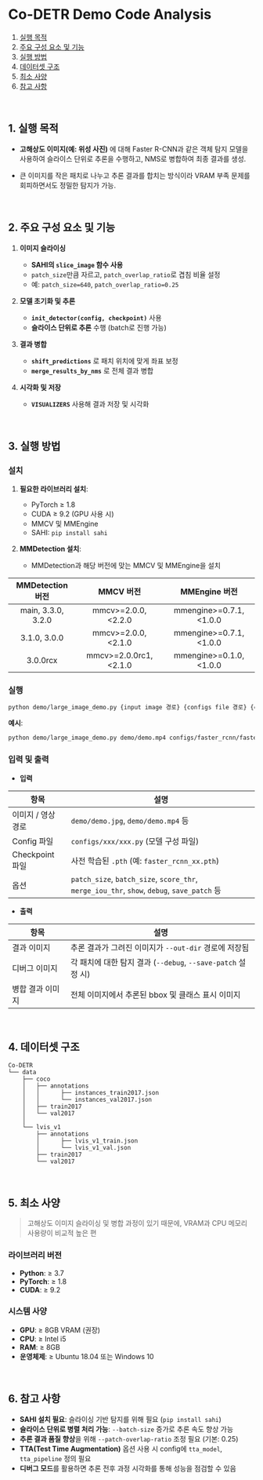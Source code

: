 # Co-DETR Demo Code Analysis

1. [실행 목적](#1-실행-목적)  
2. [주요 구성 요소 및 기능](#2-주요-구성-요소-및-기능)  
3. [실행 방법](#3-실행-방법)  
4. [데이터셋 구조](#4-데이터셋-구조)  
5. [최소 사양](#5-최소-사양)  
6. [참고 사항](#6-참고-사항)  

<br>

## 1. 실행 목적
- **고해상도 이미지(예: 위성 사진)** 에 대해 Faster R-CNN과 같은 객체 탐지 모델을 사용하여 슬라이스 단위로 추론을 수행하고, NMS로 병합하여 최종 결과를 생성.

- 큰 이미지를 작은 패치로 나누고 추론 결과를 합치는 방식이라 VRAM 부족 문제를 회피하면서도 정밀한 탐지가 가능.

<br>

## 2. 주요 구성 요소 및 기능

1. **이미지 슬라이싱**
   - **SAHI의 `slice_image` 함수 사용**
   - `patch_size`만큼 자르고, `patch_overlap_ratio`로 겹침 비율 설정
   - 예: `patch_size=640`, `patch_overlap_ratio=0.25`

2. **모델 초기화 및 추론**
   - **`init_detector(config, checkpoint)`** 사용
   - **슬라이스 단위로 추론** 수행 (batch로 진행 가능)

3. **결과 병합**
   - **`shift_predictions`** 로 패치 위치에 맞게 좌표 보정
   - **`merge_results_by_nms`** 로 전체 결과 병합

4. **시각화 및 저장**
   - **`VISUALIZERS`** 사용해 결과 저장 및 시각화

<br>

## 3. 실행 방법

### 설치

1. **필요한 라이브러리 설치**:
   - PyTorch ≥ 1.8
   - CUDA ≥ 9.2 (GPU 사용 시)
   - MMCV 및 MMEngine
   - SAHI: `pip install sahi`

2. **MMDetection 설치**:
   - MMDetection과 해당 버전에 맞는 MMCV 및 MMEngine을 설치
  
| MMDetection 버전 |      MMCV 버전       |     MMEngine 버전     |
| :--------------: | :------------------: | :-------------------: |
| main, 3.3.0, 3.2.0 | mmcv>=2.0.0, <2.2.0 | mmengine>=0.7.1, <1.0.0 |
| 3.1.0, 3.0.0     | mmcv>=2.0.0, <2.1.0 | mmengine>=0.7.1, <1.0.0 |
| 3.0.0rcx         | mmcv>=2.0.0rc1, <2.1.0 | mmengine>=0.1.0, <1.0.0 |

### 실행


```bash
python demo/large_image_demo.py {input image 경로} {configs file 경로} {checkpoint file 경로} --out {output image 이름}
```


**예시**:


```bash
python demo/large_image_demo.py demo/demo.mp4 configs/faster_rcnn/faster-rcnn_r101_fpn_2x_coco.py faster_rcnn_fpn_2x_coco_bbox_map-0.398_20200504_210455-1d2da9c.pth --out output_SFU.png
```


### 입력 및 출력

- **입력**

| 항목 | 설명 |
|------|------|
| 이미지 / 영상 경로 | `demo/demo.jpg`, `demo/demo.mp4` 등 |
| Config 파일 | `configs/xxx/xxx.py` (모델 구성 파일) |
| Checkpoint 파일 | 사전 학습된 `.pth` (예: `faster_rcnn_xx.pth`) |
| 옵션 | `patch_size`, `batch_size`, `score_thr`, `merge_iou_thr`, `show`, `debug`, `save_patch` 등 |

- **출력**

| 항목 | 설명 |
|------|------|
| 결과 이미지 | 추론 결과가 그려진 이미지가 `--out-dir` 경로에 저장됨 |
| 디버그 이미지 | 각 패치에 대한 탐지 결과 (`--debug`, `--save-patch` 설정 시) |
| 병합 결과 이미지 | 전체 이미지에서 추론된 bbox 및 클래스 표시 이미지 |

<br>

## 4. 데이터셋 구조

```plaintext
Co-DETR
└── data
    ├── coco
    │   ├── annotations
    │   │      ├── instances_train2017.json
    │   │      └── instances_val2017.json
    │   ├── train2017
    │   └── val2017
    │
    └── lvis_v1
        ├── annotations
        │      ├── lvis_v1_train.json
        │      └── lvis_v1_val.json
        ├── train2017
        └── val2017
```

<br>

## 5. 최소 사양

> 고해상도 이미지 슬라이싱 및 병합 과정이 있기 때문에, VRAM과 CPU 메모리 사용량이 비교적 높은 편

### 라이브러리 버전

- **Python**: ≥ 3.7
- **PyTorch**: ≥ 1.8
- **CUDA**: ≥ 9.2

### 시스템 사양

- **GPU**: ≥ 8GB VRAM (권장)
- **CPU**: ≥ Intel i5
- **RAM**: ≥ 8GB
- **운영체제**: ≥ Ubuntu 18.04 또는 Windows 10


<br>

## 6. 참고 사항 

- **SAHI 설치 필요**: 슬라이싱 기반 탐지를 위해 필요 (`pip install sahi`)
- **슬라이스 단위로 병렬 처리 가능**: `--batch-size` 증가로 추론 속도 향상 가능
- **추론 결과 품질 향상**을 위해 `--patch-overlap-ratio` 조정 필요 (기본: 0.25)
- **TTA(Test Time Augmentation)** 옵션 사용 시 config에 `tta_model`, `tta_pipeline` 정의 필요
- **디버그 모드**를 활용하면 추론 전후 과정 시각화를 통해 성능을 점검할 수 있음

